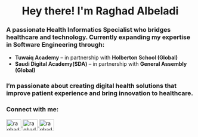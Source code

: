 <h1 align="center">Hey there! I'm Raghad Albeladi</h1>

<h3 align="left">
A passionate <b>Health Informatics Specialist</b> who bridges healthcare and technology.  
Currently expanding my expertise in <b>Software Engineering</b> through:
</h3>

<ul>
  <li> <b>Tuwaiq Academy</b> – in partnership with <b>Holberton School (Global)</b></li>
  <li> <b>Saudi Digital Academy(SDA)</b> – in partnership with <b>General Assembly (Global)</b></li>
</ul>

<h3 align="left">
I’m passionate about creating digital health solutions that improve patient experience and bring innovation to healthcare. 
</h3>

<h3 align="left">Connect with me:</h3>
<p align="left">
<a href="https://linkedin.com/in/raghad-albeladi" target="_blank">
  <img align="center" src="https://raw.githubusercontent.com/rahuldkjain/github-profile-readme-generator/master/src/images/icons/Social/linked-in-alt.svg" alt="raghad linkedin" height="30" width="40" />
</a>
<a href="mailto:raghad.z.albeladi@outlook.com" target="_blank">
  <img align="center" src="https://img.icons8.com/fluency/48/000000/apple-mail.png" alt="raghad email" height="30" width="40" />
</a>
<a href="https://github.com/RaghadAlbeladi1" target="_blank">
  <img align="center" src="https://raw.githubusercontent.com/rahuldkjain/github-profile-readme-generator/master/src/images/icons/Social/github.svg" alt="raghad github" height="30" width="40" />
</a>
</p>


